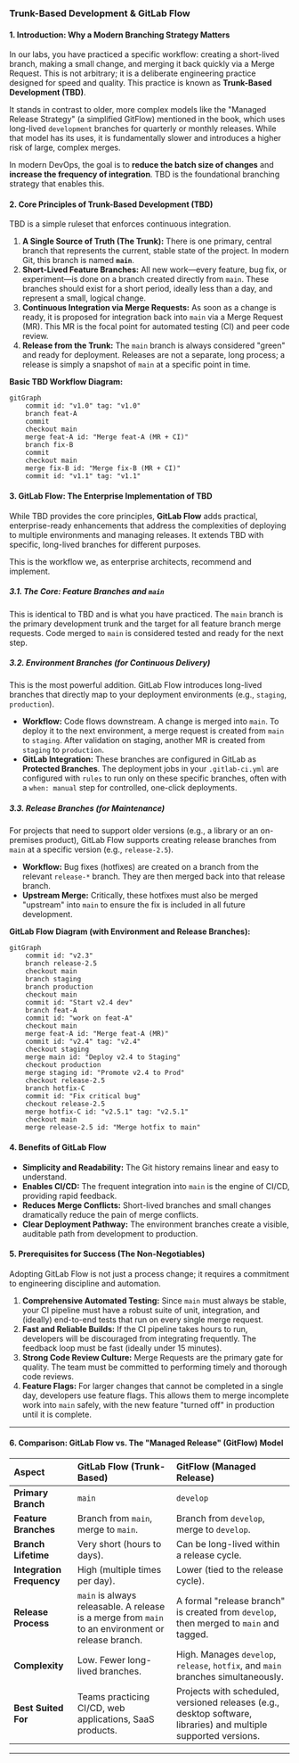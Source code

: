 ### **Trunk-Based Development & GitLab Flow**


#### **1. Introduction: Why a Modern Branching Strategy Matters**

In our labs, you have practiced a specific workflow: creating a short-lived branch, making a small change, and merging it back quickly via a Merge Request. This is not arbitrary; it is a deliberate engineering practice designed for speed and quality. This practice is known as **Trunk-Based Development (TBD)**.

It stands in contrast to older, more complex models like the "Managed Release Strategy" (a simplified GitFlow) mentioned in the book, which uses long-lived `development` branches for quarterly or monthly releases. While that model has its uses, it is fundamentally slower and introduces a higher risk of large, complex merges.

In modern DevOps, the goal is to **reduce the batch size of changes** and **increase the frequency of integration**. TBD is the foundational branching strategy that enables this.

#### **2. Core Principles of Trunk-Based Development (TBD)**

TBD is a simple ruleset that enforces continuous integration.

1.  **A Single Source of Truth (The Trunk):** There is one primary, central branch that represents the current, stable state of the project. In modern Git, this branch is named **`main`**.
2.  **Short-Lived Feature Branches:** All new work—every feature, bug fix, or experiment—is done on a branch created directly from `main`. These branches should exist for a short period, ideally less than a day, and represent a small, logical change.
3.  **Continuous Integration via Merge Requests:** As soon as a change is ready, it is proposed for integration back into `main` via a Merge Request (MR). This MR is the focal point for automated testing (CI) and peer code review.
4.  **Release from the Trunk:** The `main` branch is always considered "green" and ready for deployment. Releases are not a separate, long process; a release is simply a snapshot of `main` at a specific point in time.

**Basic TBD Workflow Diagram:**
```mermaid
gitGraph
    commit id: "v1.0" tag: "v1.0"
    branch feat-A
    commit
    checkout main
    merge feat-A id: "Merge feat-A (MR + CI)"
    branch fix-B
    commit
    checkout main
    merge fix-B id: "Merge fix-B (MR + CI)"
    commit id: "v1.1" tag: "v1.1"
```

#### **3. GitLab Flow: The Enterprise Implementation of TBD**

While TBD provides the core principles, **GitLab Flow** adds practical, enterprise-ready enhancements that address the complexities of deploying to multiple environments and managing releases. It extends TBD with specific, long-lived branches for different purposes.

This is the workflow we, as enterprise architects, recommend and implement.

##### **3.1. The Core: Feature Branches and `main`**
This is identical to TBD and is what you have practiced. The `main` branch is the primary development trunk and the target for all feature branch merge requests. Code merged to `main` is considered tested and ready for the next step.

##### **3.2. Environment Branches (for Continuous Delivery)**
This is the most powerful addition. GitLab Flow introduces long-lived branches that directly map to your deployment environments (e.g., `staging`, `production`).

*   **Workflow:** Code flows downstream. A change is merged into `main`. To deploy it to the next environment, a merge request is created from `main` to `staging`. After validation on staging, another MR is created from `staging` to `production`.
*   **GitLab Integration:** These branches are configured in GitLab as **Protected Branches**. The deployment jobs in your `.gitlab-ci.yml` are configured with `rules` to run only on these specific branches, often with a `when: manual` step for controlled, one-click deployments.

##### **3.3. Release Branches (for Maintenance)**
For projects that need to support older versions (e.g., a library or an on-premises product), GitLab Flow supports creating release branches from `main` at a specific version (e.g., `release-2.5`).

*   **Workflow:** Bug fixes (hotfixes) are created on a branch from the relevant `release-*` branch. They are then merged back into that release branch.
*   **Upstream Merge:** Critically, these hotfixes must also be merged "upstream" into `main` to ensure the fix is included in all future development.

**GitLab Flow Diagram (with Environment and Release Branches):**
```mermaid
gitGraph
    commit id: "v2.3"
    branch release-2.5
    checkout main
    branch staging
    branch production
    checkout main
    commit id: "Start v2.4 dev"
    branch feat-A
    commit id: "work on feat-A"
    checkout main
    merge feat-A id: "Merge feat-A (MR)"
    commit id: "v2.4" tag: "v2.4"
    checkout staging
    merge main id: "Deploy v2.4 to Staging"
    checkout production
    merge staging id: "Promote v2.4 to Prod"
    checkout release-2.5
    branch hotfix-C
    commit id: "Fix critical bug"
    checkout release-2.5
    merge hotfix-C id: "v2.5.1" tag: "v2.5.1"
    checkout main
    merge release-2.5 id: "Merge hotfix to main"
```

#### **4. Benefits of GitLab Flow**

*   **Simplicity and Readability:** The Git history remains linear and easy to understand.
*   **Enables CI/CD:** The frequent integration into `main` is the engine of CI/CD, providing rapid feedback.
*   **Reduces Merge Conflicts:** Short-lived branches and small changes dramatically reduce the pain of merge conflicts.
*   **Clear Deployment Pathway:** The environment branches create a visible, auditable path from development to production.

#### **5. Prerequisites for Success (The Non-Negotiables)**

Adopting GitLab Flow is not just a process change; it requires a commitment to engineering discipline and automation.

1.  **Comprehensive Automated Testing:** Since `main` must always be stable, your CI pipeline must have a robust suite of unit, integration, and (ideally) end-to-end tests that run on every single merge request.
2.  **Fast and Reliable Builds:** If the CI pipeline takes hours to run, developers will be discouraged from integrating frequently. The feedback loop must be fast (ideally under 15 minutes).
3.  **Strong Code Review Culture:** Merge Requests are the primary gate for quality. The team must be committed to performing timely and thorough code reviews.
4.  **Feature Flags:** For larger changes that cannot be completed in a single day, developers use feature flags. This allows them to merge incomplete work into `main` safely, with the new feature "turned off" in production until it is complete.

---

#### **6. Comparison: GitLab Flow vs. The "Managed Release" (GitFlow) Model**

| Aspect                    | GitLab Flow (Trunk-Based)                                                                          | GitFlow (Managed Release)                                                                                        |
| :------------------------ | :------------------------------------------------------------------------------------------------- | :--------------------------------------------------------------------------------------------------------------- |
| **Primary Branch**        | `main`                                                                                             | `develop`                                                                                                        |
| **Feature Branches**      | Branch from `main`, merge to `main`.                                                               | Branch from `develop`, merge to `develop`.                                                                       |
| **Branch Lifetime**       | Very short (hours to days).                                                                        | Can be long-lived within a release cycle.                                                                        |
| **Integration Frequency** | High (multiple times per day).                                                                     | Lower (tied to the release cycle).                                                                               |
| **Release Process**       | `main` is always releasable. A release is a merge from `main` to an environment or release branch. | A formal "release branch" is created from `develop`, then merged to `main` and tagged.                           |
| **Complexity**            | Low. Fewer long-lived branches.                                                                    | High. Manages `develop`, `release`, `hotfix`, and `main` branches simultaneously.                                |
| **Best Suited For**       | Teams practicing CI/CD, web applications, SaaS products.                                           | Projects with scheduled, versioned releases (e.g., desktop software, libraries) and multiple supported versions. |

---

